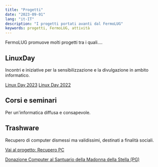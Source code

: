 ```yaml
---
title: "Progetti"
date: "2023-09-01"
lang: "it-IT"
description: "I progetti portati avanti dal FermoLUG"
keywords: progetti, FermoLUG, attività
---
```


FermoLUG promuove molti progetti tra i quali....


## LinuxDay
Incontri e iniziative per la sensibilizzazione e la divulgazione in ambito informatico.

[Linux Day 2023](https://www.linuxfm.org/LinuxDay2023.html) [Linux Day 2022](https://www.linuxfm.org/LinuxDay2022.html)

## Corsi e seminari
Per un'informatica diffusa e consapevole.

## Trashware
Recupero di computer dismessi ma validissimi, destinati a finalità sociali.

[Vai al progetto: Recupero PC](https://www.linuxfm.org/recupero_pc.html)

[Donazione Computer al Santuario della Madonna della Stella (PG)](https://www.linuxfm.org/Trashware–Donazione_Computer_al_Santuario_della_Madonna_della_Stella_PG.html)

